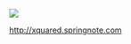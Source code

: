[![](http://xquared.googlecode.com/files/xqrd.jpg)](http://xquared.springnote.com)

http://xquared.springnote.com